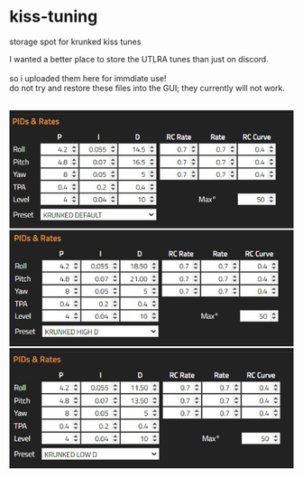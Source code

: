# kiss-tuning
storage spot for krunked kiss tunes 

I wanted a better place to store the UTLRA tunes than just on discord. <br><br>
so i uploaded them here for immdiate use!<br>
do not try and restore these files into the GUI; they currently will not work.<br><br>

<img src="https://github.com/krunked-fpv/kiss-tuning/blob/main/krunked_default.jpg?raw=true"><br>
<img src="https://github.com/krunked-fpv/kiss-tuning/blob/main/krunked_high_D.jpg?raw=true"><br>
<img src="https://github.com/krunked-fpv/kiss-tuning/blob/main/krunked_low_D.jpg?raw=true"><br>